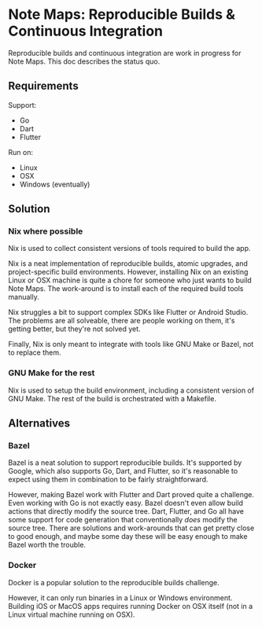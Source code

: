 # Note Maps: Reproducible Builds & Continuous Integration

Reproducible builds and continuous integration are work in progress for Note
Maps. This doc describes the status quo.

## Requirements

Support:

*   Go
*   Dart
*   Flutter

Run on:

*   Linux
*   OSX
*   Windows (eventually)

## Solution

### Nix where possible

Nix is used to collect consistent versions of tools required to build the app.

Nix is a neat implementation of reproducible builds, atomic upgrades, and
project-specific build environments. However, installing Nix on an existing
Linux or OSX machine is quite a chore for someone who just wants to build Note
Maps. The work-around is to install each of the required build tools
manually.

Nix struggles a bit to support complex SDKs like Flutter or Android Studio. The
problems are all solveable, there are people working on them, it's getting
better, but they're not solved yet.

Finally, Nix is only meant to integrate with tools like GNU Make or Bazel, not
to replace them.

### GNU Make for the rest

Nix is used to setup the build environment, including a consistent version of
GNU Make. The rest of the build is orchestrated with a Makefile.

## Alternatives

### Bazel

Bazel is a neat solution to support reproducible builds. It's supported by
Google, which also supports Go, Dart, and Flutter, so it's reasonable to expect
using them in combination to be fairly straightforward.

However, making Bazel work with Flutter and Dart proved quite a challenge.
Even working with Go is not exactly easy. Bazel doesn't even allow build
actions that directly modify the source tree. Dart, Flutter, and Go all have
some support for code generation that conventionally _does_ modify the source
tree. There are solutions and work-arounds that can get pretty close to good
enough, and maybe some day these will be easy enough to make Bazel worth the
trouble.

### Docker

Docker is a popular solution to the reproducible builds challenge.

However, it can only run binaries in a Linux or Windows environment. Building
iOS or MacOS apps requires running Docker on OSX itself (not in a Linux virtual
machine running on OSX).
